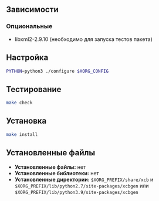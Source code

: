 <package-info :package="package" showsbu2></package-info>

<script>
		new Vue({
		el: '#main',
		data: { package: {} },
		mounted: function () {
				this.getPackage('xcb-proto');
		},
		methods: {
			getPackage: function(name) {
					getPackage(name)
					.then(response => this.package = response);
			},
		}
  })
</script>

## Зависимости
### Опциональные
* libxml2-2.9.10 (необходимо для запуска тестов пакета)

## Настройка
```bash
PYTHON=python3 ./configure $XORG_CONFIG
```

## Тестирование
```bash
make check
```

## Установка
```bash
make install
```

## Установленные файлы
* **Установленные файлы:** нет
* **Установленные библиотеки:** нет
* **Установленные директории:** `$XORG_PREFIX/share/xcb` и `$XORG_PREFIX/lib/python2.7/site-packages/xcbgen` или `$XORG_PREFIX/lib/python3.9/site-packages/xcbgen`
